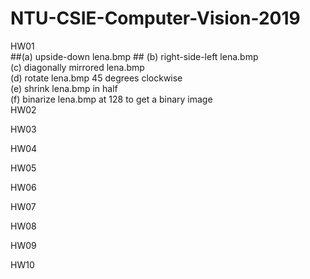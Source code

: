 # NTU-CSIE-Computer-Vision-2019
HW01  
    ##(a) upside-down lena.bmp  ##
    (b) right-side-left lena.bmp  
    (c) diagonally mirrored lena.bmp  
    (d) rotate lena.bmp 45 degrees clockwise  
    (e) shrink lena.bmp in half  
    (f) binarize lena.bmp at 128 to get a binary image  
HW02

HW03

HW04

HW05

HW06

HW07

HW08

HW09

HW10

